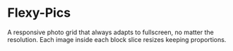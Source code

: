 Flexy-Pics
==========

A responsive photo grid that always adapts to fullscreen, no matter the resolution. Each image inside each block slice resizes keeping proportions.
